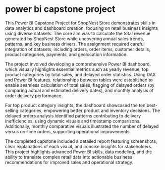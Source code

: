 # power bi capstone project
This Power BI Capstone Project for ShopNest Store demonstrates skills in data analytics and dashboard creation, focusing on retail business insights using diverse datasets. The core aim was to calculate the total revenue generated by ShopNest Store while uncovering annual sales trends, patterns, and key business drivers. The assignment required careful integration of datasets, including orders, order items, customer details, product categories, payments, and geolocation information.

The project involved developing a comprehensive Power BI dashboard, which visually highlights essential metrics such as yearly revenue, top product categories by total sales, and delayed order statistics. Using DAX and Power BI features, relationships between tables were established to enable seamless calculation of total sales, flagging of delayed orders (by comparing actual and estimated delivery dates), and monthly analysis of order delivery performance.

For top product category insights, the dashboard showcased the ten best-selling categories, empowering better product and inventory decisions. The delayed orders analysis identified patterns contributing to delivery inefficiencies, using dynamic visuals and timestamp comparisons. Additionally, monthly comparative visuals illustrated the number of delayed versus on-time orders, supporting operational improvements.

The completed capstone included a detailed report featuring screenshots, clear explanations of each visual, and concise insights for stakeholders. This project highlights advanced Power BI skills, data modeling, and the ability to translate complex retail data into actionable business recommendations for improved sales and operational strategy.
